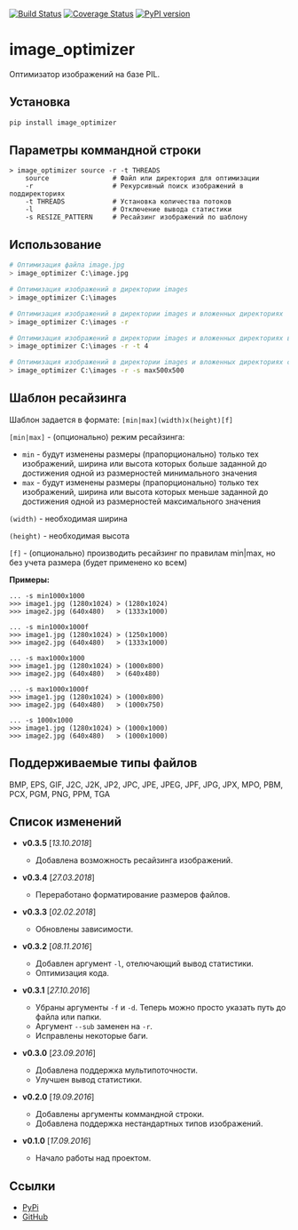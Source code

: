 [![Build Status](https://travis-ci.org/Bobsans/image-optimizer.svg?branch=master)](https://travis-ci.org/Bobsans/image-optimizer)
[![Coverage Status](https://coveralls.io/repos/github/Bobsans/image-optimizer/badge.svg?branch=master)](https://coveralls.io/github/Bobsans/image-optimizer?branch=master)
[![PyPI version](https://badge.fury.io/py/image_optimizer.svg)](https://badge.fury.io/py/image_optimizer)

image_optimizer
======================================

Оптимизатор изображений на базе PIL.


Установка
--------------------------------------
```bash
pip install image_optimizer
```


Параметры коммандной строки
--------------------------------------
```
> image_optimizer source -r -t THREADS
    source                # Файл или директория для оптимизации
    -r                    # Рекурсивный поиск изображений в поддиректориях
    -t THREADS            # Установка количества потоков
    -l                    # Отключение вывода статистики
    -s RESIZE_PATTERN     # Ресайзинг изображений по шаблону 
```


Использование
--------------------------------------
```bash
# Оптимизация файла image.jpg
> image_optimizer C:\image.jpg

# Оптимизация изображений в директории images
> image_optimizer C:\images

# Оптимизация изображений в директории images и вложенных директориях
> image_optimizer C:\images -r

# Оптимизация изображений в директории images и вложенных директориях в 4 потока
> image_optimizer C:\images -r -t 4

# Оптимизация изображений в директории images и вложенных директориях c ресайзингом вниз до 500px
> image_optimizer C:\images -r -s max500x500 

```

Шаблон ресайзинга
--------------------------------------
Шаблон задается в формате: `[min|max](width)x(height)[f]`


`[min|max]` - (опционально) режим ресайзинга:
- `min` - будут изменены размеры (прапорционально) только тех изображений, ширина или высота которых больше заданной до достижения одной из размерностей минимального значения
- `max` - будут изменены размеры (прапорционально) только тех изображений, ширина или высота которых меньше заданной до достижения одной из размерностей максимального значения

`(width)` - необходимая ширина

`(height)` - необходимая высота

`[f]` - (опционально) производить ресайзинг по правилам min|max, но без учета размера (будет применено ко всем)


**Примеры:**
```
... -s min1000x1000
>>> image1.jpg (1280x1024) > (1280x1024)
>>> image2.jpg (640x480)   > (1333x1000)

... -s min1000x1000f
>>> image1.jpg (1280x1024) > (1250x1000)
>>> image2.jpg (640x480)   > (1333x1000)

... -s max1000x1000
>>> image1.jpg (1280x1024) > (1000x800)
>>> image2.jpg (640x480)   > (640x480)

... -s max1000x1000f
>>> image1.jpg (1280x1024) > (1000x800)
>>> image2.jpg (640x480)   > (1000x750)

... -s 1000x1000
>>> image1.jpg (1280x1024) > (1000x1000)
>>> image2.jpg (640x480)   > (1000x1000)
```

Поддерживаемые типы файлов
--------------------------------------
BMP, EPS, GIF, J2C, J2K, JP2, JPC, JPE, JPEG, JPF, JPG, JPX, MPO, PBM, PCX, PGM, PNG, PPM, TGA


Список изменений
--------------------------------------
* **v0.3.5** \[_13.10.2018_\]

    - Добавлена возможность ресайзинга изображений.

* **v0.3.4** \[_27.03.2018_\]

    - Переработано форматирование размеров файлов.

* **v0.3.3** \[_02.02.2018_\]

    - Обновлены зависимости.

* **v0.3.2** \[_08.11.2016_\]

    - Добавлен аргумент `-l`, отелючающий вывод статистики.
    - Оптимизация кода.

* **v0.3.1** \[_27.10.2016_\]

    - Убраны аргументы `-f` и `-d`. Теперь можно просто указать путь до файла или папки.
    - Аргумент `--sub` заменен на `-r`.
    - Исправлены некоторые баги.

* **v0.3.0** \[_23.09.2016_\]

    - Добавлена поддержка мультипоточности.
    - Улучшен вывод статистики.

* **v0.2.0** \[_19.09.2016_\]

    - Добавлены аргументы коммандной строки.
    - Добавлена поддержка нестандартных типов изображений.

* **v0.1.0** \[_17.09.2016_\]

    - Начало работы над проектом.


Ссылки
--------------------------------------
- [PyPi](https://pypi.python.org/pypi/image_optimizer)
- [GitHub](https://github.com/Bobsans/image-optimizer)
